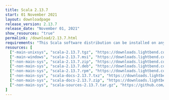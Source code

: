 ```yaml
---
title: Scala 2.13.7
start: 01 November 2021
layout: downloadpage
release_version: 2.13.7
release_date: "November 01, 2021"
show_resources: "true"
permalink: /download/2.13.7.html
requirements: "This Scala software distribution can be installed on any Unix-like or Windows system. It requires Java 8 or later, available <a href='https://www.java.com/'>here</a>."
resources: [
  ["-main-unixsys", "scala-2.13.7.tgz", "https://downloads.lightbend.com/scala/2.13.7/scala-2.13.7.tgz", "Mac OS X, Unix, Cygwin", "22.64M"],
  ["-main-windows", "scala-2.13.7.msi", "https://downloads.lightbend.com/scala/2.13.7/scala-2.13.7.msi", "Windows (msi installer)", "134.43M"],
  ["-non-main-sys", "scala-2.13.7.zip", "https://downloads.lightbend.com/scala/2.13.7/scala-2.13.7.zip", "Windows", "22.68M"],
  ["-non-main-sys", "scala-2.13.7.deb", "https://downloads.lightbend.com/scala/2.13.7/scala-2.13.7.deb", "Debian", "654.10M"],
  ["-non-main-sys", "scala-2.13.7.rpm", "https://downloads.lightbend.com/scala/2.13.7/scala-2.13.7.rpm", "RPM package", "134.66M"],
  ["-non-main-sys", "scala-docs-2.13.7.txz", "https://downloads.lightbend.com/scala/2.13.7/scala-docs-2.13.7.txz", "API docs", "59.45M"],
  ["-non-main-sys", "scala-docs-2.13.7.zip", "https://downloads.lightbend.com/scala/2.13.7/scala-docs-2.13.7.zip", "API docs", "115.16M"],
  ["-non-main-sys", "scala-sources-2.13.7.tar.gz", "https://github.com/scala/scala/archive/v2.13.7.tar.gz", "Sources", "7.4M"]
]
---
```

